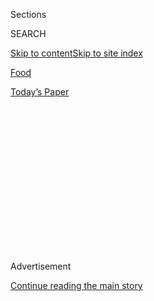 <div id="app">

<div>

<div>

<div>

<div class="NYTAppHideMasthead css-1q2w90k e1suatyy0">

<div class="section css-ui9rw0 e1suatyy2">

<div class="css-eph4ug er09x8g0">

<div class="css-6n7j50">

</div>

<span class="css-1dv1kvn">Sections</span>

<div class="css-10488qs">

<span class="css-1dv1kvn">SEARCH</span>

</div>

[Skip to content](#site-content)[Skip to site
index](#site-index)

</div>

<div id="masthead-section-label" class="css-1wr3we4 eaxe0e00">

[Food](https://www.nytimes.com/section/food)

</div>

<div class="css-10698na e1huz5gh0">

</div>

</div>

<div id="masthead-bar-one" class="section hasLinks css-15hmgas e1csuq9d3">

<div class="css-uqyvli e1csuq9d0">

</div>

<div class="css-1uqjmks e1csuq9d1">

</div>

<div class="css-9e9ivx">

[](https://myaccount.nytimes.com/auth/login?response_type=cookie&client_id=vi)

</div>

<div class="css-1bvtpon e1csuq9d2">

[Today’s
Paper](https://www.nytimes.com/section/todayspaper)

</div>

</div>

</div>

</div>

<div data-aria-hidden="false">

<div id="site-content" data-role="main">

<div>

<div class="css-1aor85t" style="opacity:0.000000001;z-index:-1;visibility:hidden">

<div class="css-1hqnpie">

<div class="css-epjblv">

<span class="css-17xtcya">[Food](/section/food)</span><span class="css-x15j1o">|</span><span class="css-fwqvlz">Marco
Pierre White’s ‘White Heat’: A Game Changer,
Revisited</span>

</div>

<div class="css-k008qs">

<div class="css-1iwv8en">

<span class="css-18z7m18"></span>

<div>

</div>

</div>

<span class="css-1n6z4y">https://nyti.ms/1ELMy9m</span>

<div class="css-1705lsu">

<div class="css-4xjgmj">

<div class="css-4skfbu" data-role="toolbar" data-aria-label="Social Media Share buttons, Save button, and Comments Panel with current comment count" data-testid="share-tools">

  - 
  - 
  - 
  - 
    
    <div class="css-6n7j50">
    
    </div>

  - 
  - 

</div>

</div>

</div>

</div>

</div>

</div>

<div id="NYT_TOP_BANNER_REGION" class="css-13pd83m">

</div>

<div id="top-wrapper" class="css-1sy8kpn">

<div id="top-slug" class="css-l9onyx">

Advertisement

</div>

[Continue reading the main
story](#after-top)

<div class="ad top-wrapper" style="text-align:center;height:100%;display:block;min-height:250px">

<div id="top" class="place-ad" data-position="top" data-size-key="top">

</div>

</div>

<div id="after-top">

</div>

</div>

<div id="sponsor-wrapper" class="css-1hyfx7x">

<div id="sponsor-slug" class="css-19vbshk">

Supported by

</div>

[Continue reading the main
story](#after-sponsor)

<div id="sponsor" class="ad sponsor-wrapper" style="text-align:center;height:100%;display:block">

</div>

<div id="after-sponsor">

</div>

</div>

<div class="css-1vkm6nb ehdk2mb0">

# Marco Pierre White’s ‘White Heat’: A Game Changer, Revisited

</div>

<div class="css-11hetc6 sizeMedium">

<div class="css-c955wn" data-role="region" data-aria-label="Slideshow of Marco Pierre White">

<div class="css-1r9a6mz">

<div class="css-4szlfd">

<div class="css-1dv1kvn">

Slide 1 of 7
<span id="SW1hZ2U6bnl0Oi8vaW1hZ2UvZWFlZDEwN2YtY2MxNS01ZWFlLTlmOTEtNmUzYWY1NTRlMzRh-0"></span>

</div>

<span class="css-g89h0y" data-aria-hidden="true"><span class="css-1gurbbl" data-amp-bind-class="[&#39;css-1gurbbl&#39;, &#39;css-1gurbbl&#39;][+undefined % 2]" data-amp-bind-text="+undefined + 1" data-testid="slideshow-inline--counter-cur">1</span><span>/</span><span data-testid="slideshow-inline--counter-total">7</span></span>

</div>

<div class="css-10gezm4">

</div>

<div class="css-r6z5ec" style="position:relative">

<div class="css-1ctlbr7">

<div class="css-14e0s5u">

<div class="css-10gyqb e1wuipb50">

</div>

<div class="css-1ms7lv3 e1wuipb50">

</div>

<div class="css-1ms7lv3 e1wuipb50">

</div>

<div class="css-1ms7lv3 e1wuipb50">

</div>

<div class="css-1ms7lv3 e1wuipb50">

</div>

<div class="css-1ms7lv3 e1wuipb50">

</div>

<div class="css-1ms7lv3 e1wuipb50">

</div>

</div>

<div class="css-500tfg">

</div>

</div>

<div class="css-1m2gac3">

<span class="css-ti7mx e13ogyst0"></span>

In Marco Pierre White, young chefs saw themselves — or at least they saw
the person they hoped to be. He looked like an artist, not like a
hospitality
director.

<span class="css-cnj6d5 e1z0qqy90" itemprop="copyrightHolder"><span class="css-1ly73wi e1tej78p0">Credit...</span><span>Bob
Carlos Clarke</span></span>

</div>

</div>

</div>

  - ![<span class="css-ti7mx e13ogyst0"></span> ¶ In Marco Pierre White,
    young chefs saw themselves — or at least they saw the person they
    hoped to be. He looked like an artist, not like a hospitality
    director. ¶
    <span class="css-cnj6d5 e1z0qqy90" itemprop="copyrightHolder"><span class="css-1ly73wi e1tej78p0">Credit...</span><span>Bob
    Carlos
    Clarke</span></span>](https://static01.nyt.com/images/2015/04/08/dining/20150408WHITE-slide-91PP/20150408WHITE-slide-91PP-superJumbo.jpg)

  - ![<span class="css-ti7mx e13ogyst0"></span> ¶ His first cookbook,
    “White Heat,” has been updated for its 25th anniversary. ¶
    <span class="css-cnj6d5 e1z0qqy90" itemprop="copyrightHolder"><span class="css-1ly73wi e1tej78p0">Credit...</span><span>Patricia
    Wall/The New York
    Times</span></span>](https://static01.nyt.com/images/2015/04/08/dining/20150408WHITE-slide-QWKX/20150408WHITE-slide-QWKX-superJumbo.jpg)

  - ![<span class="css-ti7mx e13ogyst0"></span> ¶ Mr. White was 28 when
    the book was published: thin with unruly dark hair, penetrating eyes
    and veins running down his forearms that made them resemble
    hydraulic pork shanks. Here a portrait from the photographer Bob
    Carlos Clarke. ¶
    <span class="css-cnj6d5 e1z0qqy90" itemprop="copyrightHolder"><span class="css-1ly73wi e1tej78p0">Credit...</span><span>Bob
    Carlos
    Clarke</span></span>](https://static01.nyt.com/images/2015/04/08/dining/20150408WHITE-slide-L0ZB/20150408WHITE-slide-L0ZB-superJumbo.jpg)

  - ![<span class="css-ti7mx e13ogyst0"></span> ¶ Mr. White resembled
    Jim Morrison, Sweeney Todd and Lord Byron. He wielded a cleaver the
    way Bruce Lee wielded nun chucks. ¶
    <span class="css-cnj6d5 e1z0qqy90" itemprop="copyrightHolder"><span class="css-1ly73wi e1tej78p0">Credit...</span><span>Bob
    Carlos
    Clarke</span></span>](https://static01.nyt.com/images/2015/04/08/dining/20150408WHITE-slide-LTYB/20150408WHITE-slide-LTYB-superJumbo.jpg)

  - ![<span class="css-ti7mx e13ogyst0"></span> ¶ The photographs showed
    Mr. White behind the scenes at his London restaurant Harvey’s. ¶
    <span class="css-cnj6d5 e1z0qqy90" itemprop="copyrightHolder"><span class="css-1ly73wi e1tej78p0">Credit...</span><span>Bob
    Carlos
    Clarke</span></span>](https://static01.nyt.com/images/2015/04/08/dining/20150408WHITE-slide-V4EU/20150408WHITE-slide-V4EU-superJumbo.jpg)

  - ![<span class="css-ti7mx e13ogyst0"></span> ¶ The chef looked as if
    he popped supermodels into his mouth like Ortolans. ¶
    <span class="css-cnj6d5 e1z0qqy90" itemprop="copyrightHolder"><span class="css-1ly73wi e1tej78p0">Credit...</span><span>Bob
    Carlos
    Clarke</span></span>](https://static01.nyt.com/images/2015/04/08/dining/20150408WHITE-slide-N9N7/20150408WHITE-slide-N9N7-superJumbo.jpg)

  - ![<span class="css-ti7mx e13ogyst0"></span> ¶ Mr. White retired from
    cooking in 1999, and has been involved in running a series of
    sometimes short-lived restaurants since. Here, Mr. White, left,
    shows Queen Elizabeth II the patisserie counter of the cruise liner
    Britannia, with James Martin, right, on March 10, 2015. ¶
    <span class="css-cnj6d5 e1z0qqy90" itemprop="copyrightHolder"><span class="css-1ly73wi e1tej78p0">Credit...</span><span>Richard
    Pohle/Reuters</span></span>](https://static01.nyt.com/images/2015/04/08/dining/20150408WHITE-slide-QMDC/20150408WHITE-slide-QMDC-superJumbo.jpg)

</div>

</div>

<div class="css-12442hm">

</div>

<div class="css-xt80pu e12qa4dv0">

<div class="css-18e8msd">

<div class="css-vp77d3 epjyd6m0">

<div class="css-1baulvz">

By [<span class="css-1baulvz last-byline" itemprop="name">Dwight
Garner</span>](http://www.nytimes.com/by/dwight-garner)

</div>

</div>

  - April 2,
    2015

  - 
    
    <div class="css-4xjgmj">
    
    <div class="css-d8bdto" data-role="toolbar" data-aria-label="Social Media Share buttons, Save button, and Comments Panel with current comment count" data-testid="share-tools">
    
      - 
      - 
      - 
      - 
        
        <div class="css-6n7j50">
        
        </div>
    
      - 
      - 
    
    </div>
    
    </div>

</div>

</div>

<div class="section meteredContent css-1r7ky0e" name="articleBody" itemprop="articleBody">

<div class="css-1fanzo5 StoryBodyCompanionColumn">

<div class="css-53u6y8">

In his heyday in the late 1980s and early 1990s, when he was the
tantrum-throwing enfant terrible of the London food world, Marco Pierre
White had a method for dealing with rude or obnoxious customers in his
restaurants. It was called the Whoosh.

Here’s how it worked. A phalanx of waiters would swoop in on the
offending table and clear away everything, including half-filled wine
bottles, in a moment or two. At this point, the bemused diners might
still be expecting fresh silver, port and chocolate cake. Instead they
got Mr. White himself. He’d stride into the dining room and seize their
tablecloth (whoosh\!) with a bullfighter’s flourish. The humiliated
guests didn’t have to pay, but their evening was over.

These details are related in “White Heat 25,” a new and updated edition
of Mr. White’s vastly influential first cookbook, “White Heat,” first
published in 1990. It is relatively little known in the United States,
among civilians at any rate. But prominent chefs in the waves that
followed, including Mario Batali and David Chang, considered it to be
perhaps the most important cookbook of the modern food era.

“White Heat” changed the rules of the game. It altered how chefs saw
themselves. Its republication now is a chance to gaze back at the last
25 years in the restaurant world, all that chaos and preening and
tattooed magic, and to observe a world that, for better and occasionally
worse, Mr. White had spawned.

</div>

</div>

<div class="css-1fanzo5 StoryBodyCompanionColumn">

<div class="css-53u6y8">

It wasn’t Mr. White’s recipes that won a generation over, not that he
wasn’t more than adept in the kitchen. He was, in the 1990s, the
youngest chef ever to have three Michelin stars, at Restaurant Marco
Pierre White. His food was French and often fussy (his feuilleté of
roast rabbit sounds hard to make but easy to eat), but it was cooked
with a surgeon’s care. His carefully composed plates also had a visual
impact that seemed new in England. Everything appeared to come with a
side order of pheromones.

It wasn’t Mr. White’s antics, related most fully in “White Heat 25,”
that caught the eyes of aspiring chefs, either, though he was funny in a
mean way. If an assistant chef erred at a big moment, Mr. White might
toss him into a garbage bin, hang him by his apron from hooks on the
wall or make him go stand in the corner for a while. If these sound like
crude mortifications Gordon Ramsay might inflict on underlings to jack
up his reality television ratings, well, Mr. Ramsay trained under Mr.
White.

It was the photographs in “White Heat” that put the book across. No
cookbook had looked like this one. The book’s photographer, Bob Carlos
Clarke, shot Mr. White’s kitchen at Harvey’s, which opened in 1987, as
if it were a war zone. The black-and-white photos were filled with
blood, with cigarettes dangling from lips and with rattled, unshaven
young men who appeared to be on a mission up the Congo.

At the center was Mr. White himself: thin, 28 when the book was
published, with unruly dark hair, penetrating eyes and veins running
down his forearms that made them resemble hydraulic pork
shanks.

<div class="css-79elbk" data-testid="photoviewer-wrapper">

<div class="css-z3e15g" data-testid="photoviewer-wrapper-hidden">

</div>

<div class="css-1a48zt4 ehw59r15" data-testid="photoviewer-children">

<div class="css-zgakxe erfvjey0">

<span class="css-1ly73wi e1tej78p0">Image</span>

<div class="css-zjzyr8">

<div data-testid="lazyimage-container" style="height:528.4444444444445px">

</div>

</div>

</div>

<span class="css-cnj6d5 e1z0qqy90" itemprop="copyrightHolder"><span class="css-1ly73wi e1tej78p0">Credit...</span><span>Patricia
Wall/The New York Times</span></span>

</div>

</div>

Before then, well-known chefs and food writers tended to be plump, jolly
figures, like Russian nesting dolls: James Beard, Julia Child, A. J.
Liebling. The French master Fernand Point wasn’t so jolly, but he had a
belly that toddled in front of him like a kettle grill. These men and
women were not especially sexy beasts.

</div>

</div>

<div class="css-1fanzo5 StoryBodyCompanionColumn">

<div class="css-53u6y8">

Mr. White, on the other hand, looked as if he had been raised in the
woods. He resembled Jim Morrison, Sweeney Todd and Lord Byron. He
wielded a cleaver the way Bruce Lee wielded nunchucks. He seemed as if
he popped supermodels into his mouth like ortolans. (If the British
tabloids are correct, he more or less did.)

In him, young chefs saw themselves — or at least they saw the person
they hoped to be. He looked like an artist, not like a hospitality
director. When he opened his mouth, it got even better.

His book began this way: “You’re buying ‘White Heat’ because you want to
cook well? Because you want to cook Michelin stars? Forget it. Save your
money. Go and buy a saucepan.”

He spoke blasphemies other chefs recognized as hard-won truths. “Any
chef who says he does it for love is a liar,” Mr. White said. “At the
end of the day it’s all about money. I never thought I would ever think
like that, but I do now. I don’t enjoy it. I don’t enjoy having to kill
myself six days a week to pay the bank.” Can you blame him, or any other
chef, for wanting to live like his customers?

He had never been to France, he admitted. This was a big deal. It had
never occurred to serious aspirant chefs that you could become a real
cook without paying your dues in a French three-star. Mr. White’s
heresies arrived a decade before those scattered throughout Anthony
Bourdain’s “Kitchen Confidential: Adventures in the Culinary
Underbelly,” his landmark tell-all published in 2000.

One of the best reasons to pick up “White Heat 25” is for the encomiums
from chefs like Mr. Chang, Mr. Ramsay and many others across America and
England. Mr. Bourdain’s is especially alive.

</div>

</div>

<div class="css-1fanzo5 StoryBodyCompanionColumn">

<div class="css-53u6y8">

“Marco, unlike any chef we’d ever seen, in any cookbook ever, looked
stressed,” he writes. “It was carved into his face. Look\! He’s smoking,
leaning up against the kitchen wall, pulling on that cigarette as if
he’s trying to suck that whole thing down in one go. We knew that
feeling. We knew how that cigarette tasted. We were grateful to finally
see a chef who admitted to stress and exhaustion like us.”

“White Heat 25” arrives essentially unchanged. It’s the original book
with new material tacked on at the end. Reading it, you recall how
forceful Mr. White was, also how annoying. Every once in a while, you
want to pull the Whoosh and eject him from his own book.

</div>

</div>

<div class="css-79elbk" data-testid="photoviewer-wrapper">

<div class="css-z3e15g" data-testid="photoviewer-wrapper-hidden">

</div>

<div class="css-1a48zt4 ehw59r15" data-testid="photoviewer-children">

![<span class="css-16f3y1r e13ogyst0" data-aria-hidden="true">Marco
Pierre
White</span><span class="css-cnj6d5 e1z0qqy90" itemprop="copyrightHolder"><span class="css-1ly73wi e1tej78p0">Credit...</span><span>Bob
Carlos
Clarke</span></span>](https://static01.nyt.com/images/2015/04/08/dining/08WHITE1/08WHITE1-articleLarge.jpg?quality=75&auto=webp&disable=upscale)

</div>

</div>

<div class="css-1fanzo5 StoryBodyCompanionColumn">

<div class="css-53u6y8">

He spoke of himself in the third person. (“You want ideas, inspiration,
a bit of Marco?” — his spin on Robert De Niro’s “You talkin’ to me?”) In
his kitchen, men were men and women were beside the point, at least
during work hours. He wrote things like, “I like women because they
aren’t competitive, because their sensuality is untroubled.”

About a dish called Red Mullet With Citrus Fruits, he declared: “It’s a
dish for a lady; clean, not robust. I don’t think women should eat
robust dishes. Women are much cleaner creatures than men, so they need a
cleaner diet.”

The best place to learn about Mr. White is probably in his 2007 memoir,
[“The Devil in the
Kitchen,”](http://www.nytimes.com/2007/05/27/books/review/Kamp-t.html?pagewanted=1 "Times review")
published in Britain under the title “White Slave.” He was born in a
council house in Leeds in 1961. His brothers had more conventionally
British names: Graham, Clive and Craig. His father was a chef. His
mother, who was Italian, died young while in childbirth.

But “The Devil in the Kitchen” will take you only so close. Mr. White
has admitted it was written basically by his co-writer, James Steen.
Thus, like so many things in his post-“White Heat” career, it was a bit
of a letdown. He looked, in “White Heat,” as if he was close to burning
out. He essentially did.

</div>

</div>

<div class="css-1fanzo5 StoryBodyCompanionColumn">

<div class="css-53u6y8">

He retired from cooking in 1999, and has been involved in running a
series of sometimes short-lived restaurants since. He’s been married
three times. He’s appeared on several reality TV shows in England,
though his attempt at an American cooking show, “The Chopping Block,”
was canceled by NBC after only a handful of episodes. He’s had public
falling-outs with friends and business partners.

He’s a regular tabloid presence in England, rarely in an upbeat way. An
[article in The Telegraph
in 2012](http://www.telegraph.co.uk/news/uknews/law-and-order/9589784/Marco-Pierre-Whites-wife-scrawled-insults-in-blood-on-wall-of-chefs-home.html)
began this way: “The estranged wife of celebrity chef Marco Pierre White
today admitted smashing up his Range Rover and daubing insulting
graffiti in blood and red paint on his west London home.”

In [The Guardian
in 2007](http://www.theguardian.com/lifeandstyle/2007/oct/21/foodanddrink.features9),
the gifted interviewer Lynn Barber wrote that while Mr. White once
“bestrode the British restaurant industry like a colossus,” he is now
best known, at least among young people, as “the man who trained Gordon
Ramsay.” Ms. Barber wrote, “Oh Marco, I sobbed, has it come to this?”

“White Heat 25” reminds us, in a necessary way, of Mr. White’s
achievements. He almost single-handedly made becoming a professional
cook, once an anonymous and lowly profession, something the best and
brightest (and frequently the most malcontent) now aspire to. Clive
James once told me in an interview that the world has lost a lot of
poets to cooking, for both good and ill.

Great movements require charismatic figures. The Beats needed Kerouac,
rock music needed Mick Jagger. The sexy will lead us, at least as long
as they bring the goods. Like Kerouac and Mr. Jagger, Mr. White had the
talent and the ambition to back up his swagger.

Though he had his share of mentors in the kitchen, Mr. White didn’t wait
for anyone to anoint him. As Saul Bellow remarked about the best
self-made artists everywhere, he got the oil and anointed himself.

</div>

</div>

</div>

<div>

</div>

<div>

</div>

<div>

</div>

<div>

<div id="bottom-wrapper" class="css-1ede5it">

<div id="bottom-slug" class="css-l9onyx">

Advertisement

</div>

[Continue reading the main
story](#after-bottom)

<div id="bottom" class="ad bottom-wrapper" style="text-align:center;height:100%;display:block;min-height:90px">

</div>

<div id="after-bottom">

</div>

</div>

</div>

</div>

</div>

## Site Index

<div>

</div>

## Site Information Navigation

  - [© <span>2020</span> <span>The New York Times
    Company</span>](https://help.nytimes.com/hc/en-us/articles/115014792127-Copyright-notice)

<!-- end list -->

  - [NYTCo](https://www.nytco.com/)
  - [Contact
    Us](https://help.nytimes.com/hc/en-us/articles/115015385887-Contact-Us)
  - [Work with us](https://www.nytco.com/careers/)
  - [Advertise](https://nytmediakit.com/)
  - [T Brand Studio](http://www.tbrandstudio.com/)
  - [Your Ad
    Choices](https://www.nytimes.com/privacy/cookie-policy#how-do-i-manage-trackers)
  - [Privacy](https://www.nytimes.com/privacy)
  - [Terms of
    Service](https://help.nytimes.com/hc/en-us/articles/115014893428-Terms-of-service)
  - [Terms of
    Sale](https://help.nytimes.com/hc/en-us/articles/115014893968-Terms-of-sale)
  - [Site
    Map](https://spiderbites.nytimes.com)
  - [Help](https://help.nytimes.com/hc/en-us)
  - [Subscriptions](https://www.nytimes.com/subscription?campaignId=37WXW)

</div>

</div>

</div>

</div>

